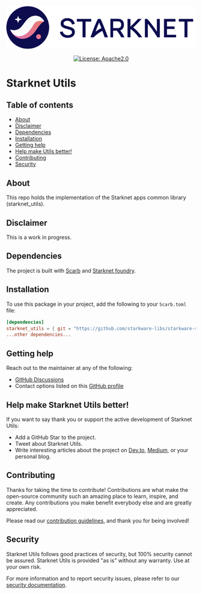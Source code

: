 
<div align="center">

<picture>
  <source media="(prefers-color-scheme: dark)" srcset="assets/starknet-dark.png">
  <source media="(prefers-color-scheme: light)" srcset="assets/starknet-light.png">
  <img alt="Starknet" src="assets/starknet-light.png">
</picture>
</div>

<div align="center">

[![License: Apache2.0](https://img.shields.io/badge/License-Apache2.0-green.svg)](LICENSE)
</div>

# Starknet Utils <!-- omit from toc -->

## Table of contents <!-- omit from toc -->

 <!-- omit from toc -->
- [About](#about)
- [Disclaimer](#disclaimer)
- [Dependencies](#dependencies)
- [Installation](#installation)
- [Getting help](#getting-help)
- [Help make Utils better!](#help-make-starknet-utils-better)
- [Contributing](#contributing)
- [Security](#security)


## About
This repo holds the implementation of the Starknet apps common library (starknet_utils).

## Disclaimer
This is a work in progress.

## Dependencies

The project is built with [Scarb](https://docs.swmansion.com/scarb/) and [Starknet foundry](https://foundry-rs.github.io/starknet-foundry/index.html).

## Installation

To use this package in your project, add the following to your `Scarb.toml` file:
```toml
[dependencies]
starknet_utils = { git = "https://github.com/starkware-libs/starkware-starknet-utils" version = SOME_VERSION }
...other dependencies...
```

## Getting help

Reach out to the maintainer at any of the following:
- [GitHub Discussions](https://github.com/starkware-libs/starkware-starknet-utils/discussions)
- Contact options listed on this [GitHub profile](https://github.com/starkware-libs)

## Help make Starknet Utils better!
If you want to say thank you or support the active development of Starknet Utils:
- Add a GitHub Star to the project.
- Tweet about Starknet Utils.
- Write interesting articles about the project on [Dev.to](https://dev.to/), [Medium](https://medium.com), or your personal blog.

## Contributing
Thanks for taking the time to contribute! Contributions are what make the open-source community such an amazing place to learn, inspire, and create. Any contributions you make benefit everybody else and are greatly appreciated.

Please read our [contribution guidelines](https://github.com/starkware-libs/starkware-starknet-utils/blob/main/docs/CONTRIBUTING.md), and thank you for being involved!

## Security
Starknet Utils follows good practices of security, but 100% security cannot be assured. Starknet Utils is provided "as is" without any warranty. Use at your own risk.

For more information and to report security issues, please refer to our [security documentation](https://github.com/starkware-libs/starkware-starknet-utils/blob/main/docs/SECURITY.md).

